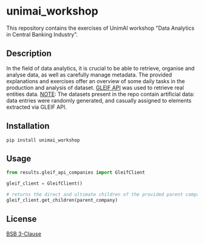 # unimai_workshop

This repository contains the exercises of UnimAI workshop "Data Analytics in Central Banking Industry".

## Description

In the field of data analytics, it is crucial to be able to retrieve, organise and analyse data, as well as carefully manage metadata. The provided explanations and exercises offer an overview of some daily tasks in the production and analysis of dataset.
[GLEIF API](https://documenter.getpostman.com/view/7679680/SVYrrxuU?version=latest#40ef2ec4-b8bd-46de-8ad5-5359ed828242) was used to retrieve real entities data.
<u>NOTE</u>: The datasets present in the repo contain artificial data: data entries were randomly generated, and casually assigned to elements extracted via GLEIF API.

## Installation

```
pip install unimai_workshop
```

## Usage

```python
from results.gleif_api_companies import GleifClient

gleif_client = GleifClient()

# returns the direct and ultimate children of the provided parent company
gleif_client.get_children(parent_company)

```


## License

[BSB 3-Clause](https://choosealicense.com/licenses/bsd-3-clause/#:~:text=A%20permissive%20license%20similar%20to,derived%20products%20without%20written%20consent.)
